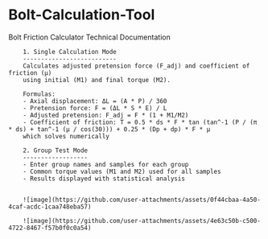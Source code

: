# Bolt-Calculation-Tool

 Bolt Friction Calculator Technical Documentation

        1. Single Calculation Mode
        --------------------------
        Calculates adjusted pretension force (F_adj) and coefficient of friction (μ) 
        using initial (M1) and final torque (M2).

        Formulas:
        - Axial displacement: ΔL = (A * P) / 360
        - Pretension force: F = (ΔL * S * E) / L
        - Adjusted pretension: F_adj = F * (1 + M1/M2)
        - Coefficient of friction: T = 0.5 * ds * F * tan (tan^-1 (P / (π * ds) + tan^-1 (μ / cos(30))) + 0.25 * (Dp + dp) * F * μ
        which solves numerically

        2. Group Test Mode
        ------------------
        - Enter group names and samples for each group
        - Common torque values (M1 and M2) used for all samples
        - Results displayed with statistical analysis


        ![image](https://github.com/user-attachments/assets/0f44cbaa-4a50-4caf-acdc-1caa748eba57)

        ![image](https://github.com/user-attachments/assets/4e63c50b-c500-4722-8467-f57b0f0c0a54)


    
